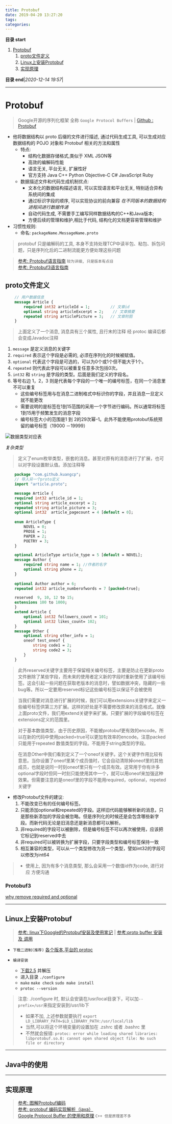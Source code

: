 ```yaml
---
title: Protobuf
date: 2019-04-20 13:27:20
tags: 
categories: 
---
```


**目录 start**

1. [Protobuf](#protobuf)
    1. [proto文件定义](#proto文件定义)
    1. [Linux上安装Protobuf](#linux上安装protobuf)
    1. [实现原理](#实现原理)

**目录 end**|_2020-12-14 19:57_|
****************************************
# Protobuf
> Google开源的序列化框架 全称 `Google Protocol Buffers` | [Github : Protobuf](https://github.com/google/protobuf)  

- 他将数据结构以 proto 后缀的文件进行描述, 通过代码生成工具, 可以生成对应数据结构的 POJO 对象和 Protobuf 相关的方法和属性
    - 特点:
        - 结构化数据存储格式,类似于 XML JSON等
        - 高效的编解码性能
        - 语言无关, 平台无关, 扩展性好
        - 官方支持 Java C++ Python Objective-C C# JavaScript Ruby
    - 数据描述文件和代码生成机制优点:
        - 文本化的数据结构描述语言, 可以实现语言和平台无关, 特别适合异构系统间的集成
        - 通过标识字段的顺序, 可以实现协议的前向兼容 _在不同版本的数据结构进程间进行数据传递_
        - 自动代码生成, 不需要手工编写同样数据结构的C++和Java版本;
        - 方便后续的管理和维护,相比于代码, 结构化的文档更容易管理和维护
- 习惯性规则:
    - 命名: `packageName.MessageName.proto`

> protobuf 只是编解码的工具, 本身不支持处理TCP中读半包、粘包、拆包问题，只是序列化后的二进制流能更方便处理这些问题

> [参考: Protobuf语言指南](http://www.cnblogs.com/dkblog/archive/2012/03/27/2419010.html) `较为详细, 只是版本有点旧`  
> [参考: Protobuf3语言指南](https://blog.csdn.net/u011518120/article/details/54604615)  

## proto文件定义

```protobuf
    // 用户数据信息
    message Article {
        required int32 articleId = 1;         // 文章id
        optional string articleExcerpt = 2;    // 文章摘要
        repeated string articlePicture = 3;   // 文章附图
    }
```
> 上面定义了一个消息, 消息具有三个属性, 且行末的注释 经 protoc 编译后都会变成Javadoc注释  

1. `message` 是定义消息的关键字
2. `required` 表示这个字段是必需的, 必须在序列化的时候被赋值。
3. `optional` 代表这个字段是可选的，可以为0个或1个但不能大于1个。
4. `repeated` 则代表此字段可以被重复任意多次包括0次。
5. `int32` 和 `string` 是字段的类型。后面是我们定义的字段名。
6. 等号右边 1，2，3 则是代表每个字段的一个唯一的编号标签，在同一个消息里不可以重复
    - 这些编号标签用与在消息二进制格式中标识你的字段，并且消息一旦定义就不能更改
    - 需要说明的是标签在1到15范围的采用一个字节进行编码。所以通常将标签1到15用于频繁发生的消息字段
    - 编号标签大小的范围是1 到 2的29次幂–1。此外不能使用protobuf系统预留的编号标签（19000 －19999）

![数据类型对应表](https://raw.githubusercontent.com/Kuangcp/ImageRepos/master/Learn/java/protobuf/protobuf-type.jpeg)

_复杂类型_  
> 定义了enum枚举类型，嵌套的消息。甚至对原有的消息进行了扩展，也可以对字段设置默认值。添加注释等
```protobuf
    package "com.github.kuangcp";
    // 导入另一个proto定义 
    import "article.proto";

    message Article {
    required int32 article_id = 1;
    optional string article_excerpt = 2;
    repeated string article_picture = 3;
    optional int32  article_pagecount = 4 [default = 0];
    
    enum ArticleType {
        NOVEL = 0;
        PROSE = 1;
        PAPER = 2;
        POETRY = 3;
    }

    optional ArticleType article_type = 5 [default = NOVEL];
    message Author {
        required string name = 1; //作者的名字
        optional string phone = 2;
    }
    
    optional Author author = 6;
    repeated int32 article_numberofwords = 7 [packed=true];

    reserved  9, 10, 12 to 15;
    extensions 100 to 1000;
    }
    extend Article {
        optional int32 followers_count = 101;
        optional int32 likes_count= 102;
    }
    message Other {
        optional string other_info = 1;
        oneof test_oneof {
            string code1 = 2;
            string code2 = 3;
        }
    }
```
> 此外reserved关键字主要用于保留相关编号标签，主要是防止在更新proto文件删除了某些字段，而未来的使用者定义新的字段时重新使用了该编号标签。这会引起一些问题在获取老版本的消息时，譬如数据冲突，隐藏的一些bug等。所以一定要用reserved标记这些编号标签以保证不会被使用

> 当我们需要对消息进行扩展的时候，我们可以用extensions关键字来定义一些编号标签供第三方扩展。这样的好处是不需要修改原来的消息格式。就像上面proto文件，我们用extend关键字来扩展。只要扩展的字段编号标签在extensions定义的范围里。

> 对于基本数值类型，由于历史原因，不能被protobuf更有效的encode。所以在新的代码中使用packed=true可以更加有效率的encode。注意packed只能用于repeated 数值类型的字段。不能用于string类型的字段。

> 在消息Other中我们看到定义了一个oneof关键字。这个关键字作用比较有意思。当你设置了oneof里某个成员值时，它会自动清除掉oneof里的其他成员，也就是说同一时刻oneof里只有一个成员有效。这常用于你有许多optional字段时但同一时刻只能使用其中一个，就可以用oneof来加强这种效果。但需要注意的是oneof里的字段不能用required，optional，repeted关键字

- 修改Protobuf文件的建议:
    1. 不能改变已有的任何编号标签。
    2. 只能添加optional和repeated的字段。这样旧代码能够解析新的消息，只是那些新添加的字段会被忽略。但是序列化的时候还是会包含哪些新字段。而新代码无论是旧消息还是新消息都可以解析。
    3. 非required的字段可以被删除，但是编号标签不可以再次被使用，应该把它标记到reserved中去
    4. 非required可以被转换为扩展字段，只要字段类型和编号标签保持一致
    5. 相互兼容的类型，可以从一个类型修改为另一个类型，譬如int32的字段可以修改为int64

>- 使用上, 因为有多个消息类型, 那么会采用一个数值id作为code, 进行对应 方便沟通

### Protobuf3
[why remove required and optional](https://stackoverflow.com/questions/31801257/why-required-and-optional-is-removed-in-protocol-buffers-3)

************************

## Linux上安装Protobuf
> [参考: linux下Google的Protobuf安装及使用笔记](http://www.cnblogs.com/brainy/archive/2012/05/13/2498671.html) | [参考:proto buffer 安装 及 调用](http://dofound.blog.163.com/blog/static/1711432462013524111644655/)

- `下载二进制(推荐)` [各个版本,平台的 protoc](https://repo1.maven.org/maven2/com/google/protobuf/protoc/)

- `编译安装`
    - [下载2.5](https://github.com/google/protobuf/releases/tag/v2.5.0) 并解压 
    - 进入目录  `./configure` 
    -  `make` `make check` `sudo make install`
    - `protoc --version` 

> 注意: ./configure 时, 默认会安装在/usr/local目录下，可以加`--prefix=/usr`来指定安装到/usr/lib下  
>- 如果不加, 上述参数就要执行 `export LD_LIBRARY_PATH=$LD_LIBRARY_PATH:/usr/local/lib`  
>- 当然,可以将这个环境变量的设置加在 .zshrc 或者 .bashrc 里  
>- 不然就会报错: `protoc: error while loading shared libraries: libprotobuf.so.8: cannot open shared object file: No such file or directory`

************************

## Java中的使用



************************

## 实现原理
> [参考: 图解Protobuf编码](https://blog.csdn.net/zxhoo/article/details/53228303)  
> [参考: protobuf 编码实现解析（java）](https://www.cnblogs.com/onlysun/p/4574850.html)  
> [Google Protocol Buffer 的使用和原理](https://www.ibm.com/developerworks/cn/linux/l-cn-gpb/index.html) `C++ 但是原理差不多`  
